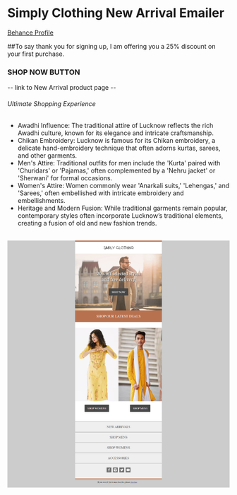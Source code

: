# Simply Clothing New Arrival Emailer 
<a href="https://www.behance.net/dhirukumar" target="_blank">Behance Profile </a>

##To say thank you for signing up, I am offering you a 25% discount on your first purchase.

### SHOP NOW BUTTON
-- link to New Arrival product page --
###### Ultimate Shopping Experience
<ul>
  <li>Awadhi Influence: The traditional attire of Lucknow reflects the rich Awadhi culture, known for its elegance and intricate craftsmanship.</li>
  <li>Chikan Embroidery: Lucknow is famous for its Chikan embroidery, a delicate hand-embroidery technique that often adorns kurtas, sarees, and other garments.</li>
  <li>Men's Attire: Traditional outfits for men include the 'Kurta' paired with 'Churidars' or 'Pajamas,' often complemented by a 'Nehru jacket' or 'Sherwani' for formal occasions.</li>
  <li>Women's Attire: Women commonly wear 'Anarkali suits,' 'Lehengas,' and 'Sarees,' often embellished with intricate embroidery and embellishments.</li>
  <li>Heritage and Modern Fusion: While traditional garments remain popular, contemporary styles often incorporate Lucknow’s traditional elements, creating a fusion of old and new fashion trends.</li>
</ul>
<br>
<a href="https://www.behance.net/gallery/157705455/Emailer" target="_blank" >
<img src="https://github.com/vdharmendra/simply_clothing_mailer/blob/main/simplyclothing.png" alt="simply-clothing-mailer" width="575px" />
</a>



